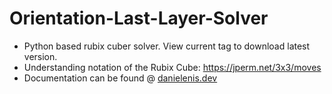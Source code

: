 # Orientation-Last-Layer-Solver
 - Python based rubix cuber solver. View current tag to download latest version.
 - Understanding notation of the Rubix Cube: https://jperm.net/3x3/moves
 - Documentation can be found @ [danielenis.dev](https://danielenis.dev/ollsolver.html)
